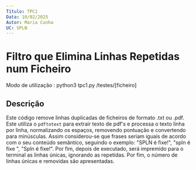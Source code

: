 ```yaml
---
Título: TPC1
Data: 10/02/2025
Autor: Maria Cunha
UC: SPLN
---
```

# Filtro que Elimina Linhas Repetidas num Ficheiro

Modo de utilização : python3 tpc1.py /testes/[ficheiro]

## Descrição
Este código remove linhas duplicadas de ficheiros de formato .txt ou .pdf. Este utiliza o `pdftotext` para extrair texto de pdf's e processa o texto linha por linha, normalizando os espaços, removendo pontuação e convertendo para minúsculas. Assim considerou-se que frases seriam iguais de acordo com o seu conteúdo semântico, seguindo o exemplo: "SPLN é fixe!", "spln é fixe ", "Spln é fixe!". Por fim, depois de executado, será impremido para o terminal as linhas únicas, ignorando as repetidas. Por fim, o número de linhas únicas e removidas são apresentadas. 
